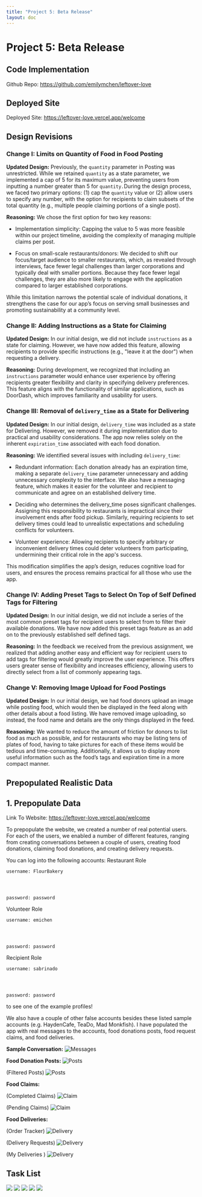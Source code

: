 ```yaml
---
title: "Project 5: Beta Release"
layout: doc
---
```


# Project 5: Beta Release

## Code Implementation

Github Repo:
https://github.com/emilymchen/leftover-love

## Deployed Site

Deployed Site: https://leftover-love.vercel.app/welcome

## Design Revisions

### Change I: Limits on Quantity of Food in Food Posting

**Updated Design:**
Previously, the `quantity` parameter in Posting was unrestricted. While we retained `quantity` as a state parameter, we implemented a cap of 5 for its maximum value, preventing users from inputting a number greater than 5 for `quantity.`During the design process, we faced two primary options: (1) cap the `quantity` value or (2) allow users to specify any number, with the option for recipients to claim subsets of the total quantity (e.g., multiple people claiming portions of a single post).

**Reasoning:**
We chose the first option for two key reasons:

-   Implementation simplicity: Capping the value to 5 was more feasible within our project timeline, avoiding the complexity of managing multiple claims per post.

-   Focus on small-scale restaurants/donors: We decided to shift our focus/target audience to smaller restaurants, which, as revealed through interviews, face fewer legal challenges than larger corporations and typically deal with smaller portions. Because they face fewer legal challenges, they are also more likely to engage with the application compared to larger established corporations.

While this limitation narrows the potential scale of individual donations, it strengthens the case for our app’s focus on serving small businesses and promoting sustainability at a community level.

### Change II: Adding Instructions as a State for Claiming

**Updated Design:**
In our initial design, we did not include `instructions` as a state for claiming. However, we have now added this feature, allowing recipients to provide specific instructions (e.g., "leave it at the door") when requesting a delivery.

**Reasoning:**
During development, we recognized that including an `instructions` parameter would enhance user experience by offering recipients greater flexibility and clarity in specifying delivery preferences. This feature aligns with the functionality of similar applications, such as DoorDash, which improves familiarity and usability for users.

### Change III: Removal of `delivery_time` as a State for Delivering

**Updated Design:**
In our initial design, `delivery_time` was included as a state for Delivering. However, we removed it during implementation due to practical and usability considerations. The app now relies solely on the inherent `expiration_time` associated with each food donation.

**Reasoning:**
We identified several issues with including `delivery_time`:

-   Redundant information: Each donation already has an expiration time, making a separate `delivery_time` parameter unnecessary and adding unnecessary complexity to the interface. We also have a messaging feature, which makes it easier for the volunteer and recipient to communicate and agree on an established delivery time.

-   Deciding who determines the delivery_time poses significant challenges. Assigning this responsibility to restaurants is impractical since their involvement ends after food pickup. Similarly, requiring recipients to set delivery times could lead to unrealistic expectations and scheduling conflicts for volunteers.

-   Volunteer experience: Allowing recipients to specify arbitrary or inconvenient delivery times could deter volunteers from participating, undermining their critical role in the app's success.

This modification simplifies the app’s design, reduces cognitive load for users, and ensures the process remains practical for all those who use the app.

### Change IV: Adding Preset Tags to Select On Top of Self Defined Tags for Filtering

**Updated Design:**
In our initial design, we did not include a series of the most common preset tags for recipient users to select from to filter their available donations. We have now added this preset tags feature as an add on to the previously established self defined tags.

**Reasoning:**
In the feedback we received from the previous assignment, we realized that adding another easy and efficient way for recipient users to add tags for filtering would greatly improve the user experience. This offers users greater sense of flexibility and increases efficiency, allowing users to directly select from a list of commonly appearing tags.

### Change V: Removing Image Upload for Food Postings

**Updated Design:**
In our initial design, we had food donors upload an image while posting food, which would then be displayed in the feed along with other details about a food listing. We have removed image uploading, so instead, the food name and details are the only things displayed in the feed.

**Reasoning:**
We wanted to reduce the amount of friction for donors to list food as much as possible, and for restaurants who may be listing tens of plates of food, having to take pictures for each of these items would be tedious and time-consuming. Additionally, it allows us to display more useful information such as the food’s tags and expiration time in a more compact manner.

## Prepopulated Realistic Data

## 1. Prepopulate Data

Link To Website: https://leftover-love.vercel.app/welcome

To prepopulate the website, we created a number of real potential users. For each of the users, we enabled a number of different features, ranging from creating conversations between a couple of users, creating food donations, claiming food donations, and creating delivery requests.

You can log into the following accounts:
Restaurant Role

```
username: FlourBakery




password: password
```

Volunteer Role

```
username: emichen




password: password
```

Recipient Role

```
username: sabrinado




password: password
```

to see one of the example profiles!

We also have a couple of other false accounts besides these listed sample accounts (e.g. HaydenCafe, TeaDo, Mad Monkfish). I have populated the app with real messages to the accounts, food donations posts, food request claims, and food deliveries.

**Sample Conversation:**
![Messages](/../assets/images/conversation.png)

**Food Donation Posts:**
![Posts](/../assets/images/available_food.png)

(Filtered Posts)
![Posts](/../assets/images/available_donations_filtered.png)

**Food Claims:**

(Completed Claims)
![Claim](/../assets/images/completed_pickup_claims.png)

(Pending Claims)
![Claim](/../assets/images/pending_claims.png)

**Food Deliveries:**

(Order Tracker)
![Delivery](/../assets/images/order_tracker.png)

(Delivery Requests)
![Delivery](/../assets/images/delivery_requests.png)

(My Deliveries )
![Delivery](/../assets/images/my_deliveries.png)

## Task List

![](/../assets/images/a.png)
![](/../assets/images/b.png)
![](/../assets/images/c.png)
![](/../assets/images/d.png)
![](/../assets/images/e.png)
